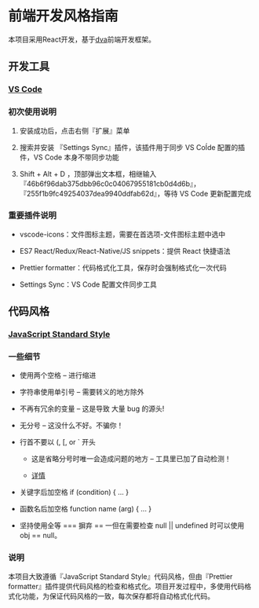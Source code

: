 # 前端开发风格指南

本项目采用React开发，基于[dva](!https://github.com/dvajs/dva)前端开发框架。

## 开发工具

### [VS Code](https://code.visualstudio.com/)

### 初次使用说明

1. 安装成功后，点击右侧『扩展』菜单

2. 搜索并安装 『Settings Sync』插件，该插件用于同步 VS CoÍde 配置的插件，VS Code 本身不带同步功能

3. Shift + Alt + D ，顶部弹出文本框，相继输入『46b6f96dab375dbb96c0c04067955181cb0d4d6b』，『255f1b9fc49254037dea9940ddfab62d』，等待 VS Code 更新配置完成

### 重要插件说明

* vscode-icons：文件图标主题，需要在首选项-文件图标主题中选中

* ES7 React/Redux/React-Native/JS snippets：提供 React 快捷语法

* Prettier formatter：代码格式化工具，保存时会强制格式化一次代码

* Settings Sync：VS Code 配置文件同步工具

## 代码风格

### [JavaScript Standard Style](https://standardjs.com/readme-zhcn.html)

### 一些细节

* 使用两个空格 – 进行缩进

* 字符串使用单引号 – 需要转义的地方除外

* 不再有冗余的变量 – 这是导致 大量 bug 的源头!

* 无分号 – 这没什么不好。不骗你！

* 行首不要以 (, [, or ` 开头

  * 这是省略分号时唯一会造成问题的地方 – 工具里已加了自动检测！

  * [详情](https://standardjs.com/rules-zhcn.html#semicolons)

* 关键字后加空格 if (condition) { ... }

* 函数名后加空格 function name (arg) { ... }

* 坚持使用全等 === 摒弃 == 一但在需要检查 null || undefined 时可以使用 obj == null。

### 说明

本项目大致遵循『JavaScript Standard Style』代码风格，但由『Prettier formatter』插件提供代码风格的检查和格式化。项目开发过程中，多使用代码格式化功能，为保证代码风格的一致，每次保存都将自动格式化代码。